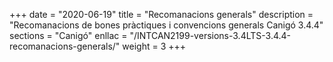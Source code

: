 +++
date        = "2020-06-19"
title       = "Recomanacions generals"
description = "Recomanacions de bones pràctiques i convencions generals Canigó 3.4.4"
sections    = "Canigó"
enllac		= "/INTCAN2199-versions-3.4LTS-3.4.4-recomanacions-generals/"
weight		= 3
+++

